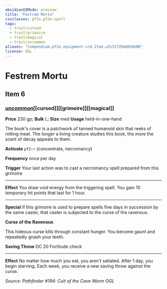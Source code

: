 ```yaml
---
obsidianUIMode: preview
title: "Festrem Mortu"
cssclasses: pf2e,pf2e-spell
tags:
  - trait/cursed
  - trait/grimoire
  - trait/magical
  - trait/uncommon
aliases: "Compendium.pf2e.equipment-srd.Item.uZvIIfZ04Q0S8UBE"
license: OGL
---
```

# Festrem Mortu
## Item 6
### [uncommon](uncommon "Uncommon Rarity Trait")[[cursed]][[grimoire]][[magical]]


**Price** 230 gp; 
**Bulk** L; **Size** med
**Usage** held-in-one-hand

The book's cover is a patchwork of tanned humanoid skin that reeks of rotting meat. The longer a living creature studies this book, the more the scent of decay appeals to them.

**Activate** `pf2:r` (concentrate, necromancy)

**Frequency** once per day

**Trigger** Your last action was to cast a necromancy spell prepared from this grimoire

* * *

**Effect** You draw void energy from the triggering spell. You gain 10 temporary hit points that last for 1 hour.

* * *

**Special** If this grimoire is used to prepare spells five days in succession by the same caster, that caster is subjected to the curse of the ravenous.

**Curse of the Ravenous**

This hideous curse kills through constant hunger. You become gaunt and repeatedly gnash your teeth.

**Saving Throw** DC 20 Fortitude check

* * *

**Effect** No matter how much you eat, you aren't satiated. After 1 day, you begin starving. Each week, you receive a new saving throw against the curse.

*Source: Pathfinder #194: Cult of the Cave Worm*
*OGL*